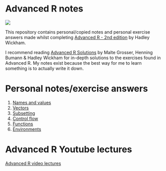 # Advanced R notes  

![](https://github.com/erikaduan/Advanced-R-notes/blob/master/01_figures/advanced-R.jpg)  

This repository contains personal/copied notes and personal exercise answers made whilst completing [Advanced R - 2nd edition](https://adv-r.hadley.nz/) by Hadley Wickham.  

I recommend reading [Advanced R Solutions](https://advanced-r-solutions.rbind.io/) by Malte Grosser, Henning Bumann & Hadley Wickham for in-depth solutions to the exercises found in Advanced R. My notes exist because the best way for me to learn something is to actually write it down.  

# Personal notes/exercise answers  

1. [Names and values](https://github.com/erikaduan/Advanced-R-notes/blob/master/02_exercises/02_names-and-values.md)  
2. [Vectors](https://github.com/erikaduan/Advanced-R-notes/blob/master/02_exercises/03_vectors.md)  
3. [Subsetting](https://github.com/erikaduan/Advanced-R-notes/blob/master/02_exercises/04_subsetting.md)  
4. [Control flow](https://github.com/erikaduan/Advanced-R-notes/blob/master/02_exercises/05_control-flow.md)  
5. [Functions](https://github.com/erikaduan/Advanced-R-notes/blob/master/02_exercises/06_functions.md)  
6. [Environments](https://github.com/erikaduan/Advanced-R-notes/blob/master/02_exercises/07_environments.md)  
# Advanced R Youtube lectures  

[Advanced R video lectures](https://www.youtube.com/playlist?list=PL3x6DOfs2NGhPmtka2Wg_NdLk71LJFbVl)  